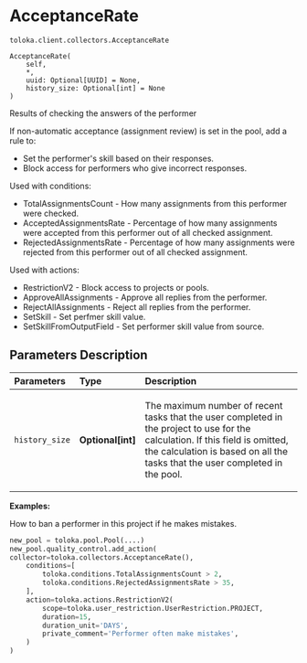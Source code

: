 # AcceptanceRate
`toloka.client.collectors.AcceptanceRate`

```
AcceptanceRate(
    self,
    *,
    uuid: Optional[UUID] = None,
    history_size: Optional[int] = None
)
```

Results of checking the answers of the performer


If non-automatic acceptance (assignment review) is set in the pool, add a rule to:
- Set the performer's skill based on their responses.
- Block access for performers who give incorrect responses.

Used with conditions:
* TotalAssignmentsCount - How many assignments from this performer were checked.
* AcceptedAssignmentsRate - Percentage of how many assignments were accepted from this performer out of all checked assignment.
* RejectedAssignmentsRate - Percentage of how many assignments were rejected from this performer out of all checked assignment.

Used with actions:
* RestrictionV2 - Block access to projects or pools.
* ApproveAllAssignments - Approve all replies from the performer.
* RejectAllAssignments - Reject all replies from the performer.
* SetSkill - Set perfmer skill value.
* SetSkillFromOutputField - Set performer skill value from source.

## Parameters Description

| Parameters | Type | Description |
| :----------| :----| :-----------|
`history_size`|**Optional\[int\]**|<p>The maximum number of recent tasks that the user completed in the project to use for the calculation. If this field is omitted, the calculation is based on all the tasks that the user completed in the pool.</p>

**Examples:**

How to ban a performer in this project if he makes mistakes.

```python
new_pool = toloka.pool.Pool(....)
new_pool.quality_control.add_action(
collector=toloka.collectors.AcceptanceRate(),
    conditions=[
        toloka.conditions.TotalAssignmentsCount > 2,
        toloka.conditions.RejectedAssignmentsRate > 35,
    ],
    action=toloka.actions.RestrictionV2(
        scope=toloka.user_restriction.UserRestriction.PROJECT,
        duration=15,
        duration_unit='DAYS',
        private_comment='Performer often make mistakes',
    )
)
```
